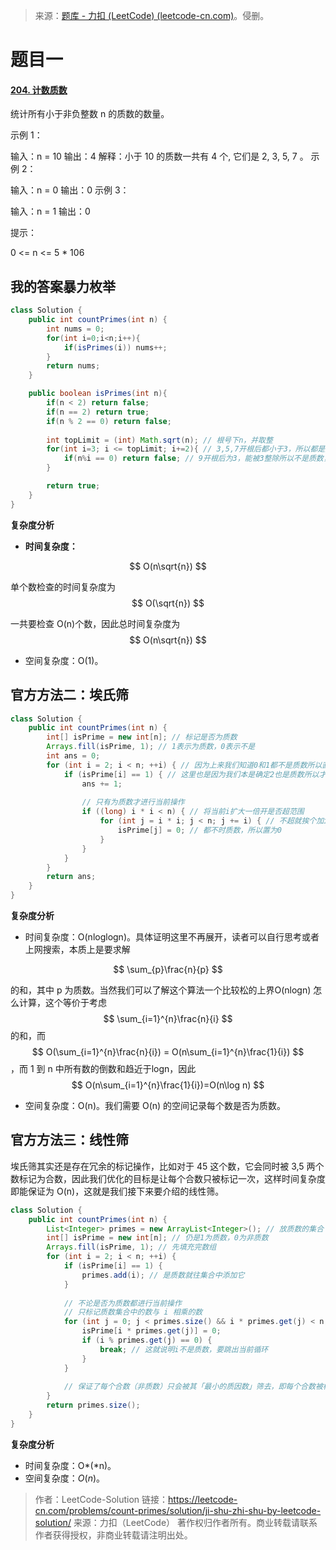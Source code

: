 > 来源：[题库 - 力扣 (LeetCode) (leetcode-cn.com)](https://leetcode-cn.com/problems/)。侵删。

# 题目一

#### [204. 计数质数](https://leetcode-cn.com/problems/count-primes/)

统计所有小于非负整数 n 的质数的数量。

 

示例 1：

输入：n = 10
输出：4
解释：小于 10 的质数一共有 4 个, 它们是 2, 3, 5, 7 。
示例 2：

输入：n = 0
输出：0
示例 3：

输入：n = 1
输出：0


提示：

0 <= n <= 5 * 106



## 我的答案暴力枚举

```java
class Solution {
    public int countPrimes(int n) {
        int nums = 0;
        for(int i=0;i<n;i++){
            if(isPrimes(i)) nums++;
        }
        return nums;
    }

    public boolean isPrimes(int n){
        if(n < 2) return false;
        if(n == 2) return true;
        if(n % 2 == 0) return false;
         
        int topLimit = (int) Math.sqrt(n); // 根号下n，并取整
        for(int i=3; i <= topLimit; i+=2){ // 3,5,7开根后都小于3，所以都是质数
            if(n%i == 0) return false; // 9开根后为3，能被3整除所以不是质数，11开根后大于3小于4，但不能被3整除所有是质数
        }

        return true;
    }
}
```

**复杂度分析**

+ **时间复杂度：**

$$
O(n\sqrt{n})
$$

单个数检查的时间复杂度为 
$$
O(\sqrt{n})
$$

一共要检查 O(n)个数，因此总时间复杂度为 
$$
O(n\sqrt{n})
$$

+ 空间复杂度：O(1)。



## **官方方法二：埃氏筛**

```java
class Solution {
    public int countPrimes(int n) {
        int[] isPrime = new int[n]; // 标记是否为质数
        Arrays.fill(isPrime, 1); // 1表示为质数，0表示不是
        int ans = 0;
        for (int i = 2; i < n; ++i) { // 因为上来我们知道0和1都不是质数所以直接从2开始
            if (isPrime[i] == 1) { // 这里也是因为我们本是确定2也是质数所以才可以直接+1
                ans += 1;
                
                // 只有为质数才进行当前操作
                if ((long) i * i < n) { // 将当前i扩大一倍开是否超范围
                    for (int j = i * i; j < n; j += i) { // 不超就挨个加i得到的数
                        isPrime[j] = 0; // 都不时质数，所以置为0
                    }
                }
            }
        }
        return ans;
    }
}
```

**复杂度分析**

+ 时间复杂度：O(nloglogn)。具体证明这里不再展开，读者可以自行思考或者上网搜索，本质上是要求解

$$
\sum_{p}\frac{n}{p}
$$

的和，其中 p 为质数。当然我们可以了解这个算法一个比较松的上界O(nlogn) 怎么计算，这个等价于考虑 
$$
\sum_{i=1}^{n}\frac{n}{i}
$$
的和，而 
$$
O(\sum_{i=1}^{n}\frac{n}{i}) = O(n\sum_{i=1}^{n}\frac{1}{i})
$$
，而 1 到 n 中所有数的倒数和趋近于logn，因此
$$
O(n\sum_{i=1}^{n}\frac{1}{i})=O(n\log n)
$$

+ 空间复杂度：O(n)。我们需要 O(n) 的空间记录每个数是否为质数。



## 官方方法三：线性筛

埃氏筛其实还是存在冗余的标记操作，比如对于 45 这个数，它会同时被 3,5 两个数标记为合数，因此我们优化的目标是让每个合数只被标记一次，这样时间复杂度即能保证为 O(n)，这就是我们接下来要介绍的线性筛。

```java
class Solution {
    public int countPrimes(int n) {
        List<Integer> primes = new ArrayList<Integer>(); // 放质数的集合
        int[] isPrime = new int[n]; // 仍是1为质数，0为非质数
        Arrays.fill(isPrime, 1); // 先填充完数组
        for (int i = 2; i < n; ++i) {
            if (isPrime[i] == 1) {
                primes.add(i); // 是质数就往集合中添加它
            }
            
            // 不论是否为质数都进行当前操作
            // 只标记质数集合中的数与 i 相乘的数
            for (int j = 0; j < primes.size() && i * primes.get(j) < n; ++j) {
                isPrime[i * primes.get(j)] = 0;
                if (i % primes.get(j) == 0) {
                    break; // 这就说明i不是质数，要跳出当前循环
                }
            }
            
            // 保证了每个合数（非质数）只会被其「最小的质因数」筛去，即每个合数被标记一次。
        }
        return primes.size();
    }
}
```

**复杂度分析**

- 时间复杂度：O*(*n)。
- 空间复杂度：*O*(*n*)。

> 作者：LeetCode-Solution
> 链接：https://leetcode-cn.com/problems/count-primes/solution/ji-shu-zhi-shu-by-leetcode-solution/
> 来源：力扣（LeetCode）
> 著作权归作者所有。商业转载请联系作者获得授权，非商业转载请注明出处。